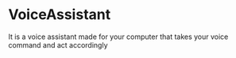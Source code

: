 # VoiceAssistant
It is a voice assistant made for your computer that takes your voice command and act accordingly
